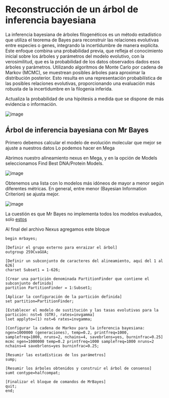 # Reconstrucción de un árbol de inferencia bayesiana 

La inferencia bayesiana de árboles filogenéticos es un método estadístico que utiliza el teorema de Bayes para reconstruir 
las relaciones evolutivas entre especies o genes, integrando la incertidumbre de manera explícita. Este enfoque combina 
una probabilidad previa, que refleja el conocimiento inicial sobre los árboles y parámetros del modelo evolutivo, con
la verosimilitud, que es la probabilidad de los datos observados dados esos árboles y parámetros. Utilizando algoritmos
de Monte Carlo por cadena de Markov (MCMC), se muestrean posibles árboles para aproximar la distribución posterior. 
Esto resulta en una representación probabilística de las posibles relaciones evolutivas, proporcionando una evaluación 
más robusta de la incertidumbre en la filogenia inferida.

Actualiza la probabilidad de una hipótesis a medida que se dispone de más evidencia o información.

![image](https://github.com/ObreroFuturista/phylo_m/assets/32031932/ce8d3053-6d33-43a2-b30e-761427a17b61)

## Árbol de inferencia bayesiana con Mr Bayes

Primero debemos calcular el modelo de evolución molecular que mejor se ajuste a nuestros datos
Lo podemos hacer en Mega

Abrimos nuestro alineamiento nexus en Mega, y en la opción de Models seleccionamos Find Best DNA/Protein Models. 

![image](https://github.com/ObreroFuturista/phylo_m/assets/32031932/b81b277e-11fa-4c9a-9731-dfb8a61f35fd)

Obtenemos una lista con lo modelos más idóneos de mayor a menor según diferentes métricas. En general, entre menor  (Bayesian Information Criterion) se ajusta mejor. 

![image](https://github.com/ObreroFuturista/phylo_m/assets/32031932/7242d69e-7dc9-4b62-9bae-111627b2ca06)


La cuestión es que Mr Bayes no implementa todos los modelos evaluados, solo [estos](archivos/mr_bayes.modelos.txt)


Al final del archivo Nexus agregamos este bloque 

	begin mrbayes;

	[Definir el grupo externo para enraizar el árbol]
	outgroup 259CvaGUA;

	[Definir un subconjunto de caracteres del alineamiento, aquí del 1 al 626]
	charset Subset1 = 1-626;

	[Crear una partición denominada PartitionFinder que contiene el subconjunto definido]
	partition PartitionFinder = 1:Subset1;

	[Aplicar la configuración de la partición definida]
	set partition=PartitionFinder;

	[Establecer el modelo de sustitución y las tasas evolutivas para la partición: nst=6 (GTR), rates=invgamma]
	lset applyto=(1) nst=6 rates=invgamma;

	[Configurar la cadena de Markov para la inferencia bayesiana: ngen=1000000 (generaciones), temp=0.2, printfreq=1000, samplefreq=1000, nruns=2, nchains=4, savebrlens=yes, burninfrac=0.25]
	mcmc ngen=1000000 temp=0.2 printfreq=1000 samplefreq=1000 nruns=2 nchains=4 savebrlens=yes burninfrac=0.25;

	[Resumir las estadísticas de los parámetros]
	sump;

	[Resumir los árboles obtenidos y construir el árbol de consenso]
	sumt contype=halfcompat;

	[Finalizar el bloque de comandos de MrBayes]
	quit;
	end;
